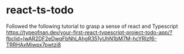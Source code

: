 # react-ts-todo

Followed the following tutorial to grasp a sense of react and Typescript
https://typeofnan.dev/your-first-react-typescript-project-todo-app/?fbclid=IwAR2DF2eDwqFbNhLAhgR351yUhN1bM7M-hcYRIzf6-TRRHAxMiwpx7pwtzi8